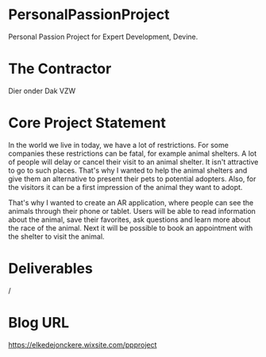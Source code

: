 # PersonalPassionProject
Personal Passion Project for Expert Development, Devine.

# The Contractor
Dier onder Dak VZW

# Core Project Statement
In the world we live in today, we have a lot of restrictions. For some companies these restrictions can be fatal, for example animal shelters. A lot of people will delay or cancel their visit to an animal shelter. It isn't attractive to go to such places. That's why I wanted to help the animal shelters and give them an alternative to present their pets to potential adopters. Also, for the visitors it can be a first impression of the animal they want to adopt. 

That's why I wanted to create an AR application, where people can see the animals through their phone or tablet. Users will be able to read information about the animal, save their favorites, ask questions and learn more about the race of the animal. Next it will be possible to book an appointment with the shelter to visit the animal.

# Deliverables
/

# Blog URL
https://elkedejonckere.wixsite.com/ppproject
